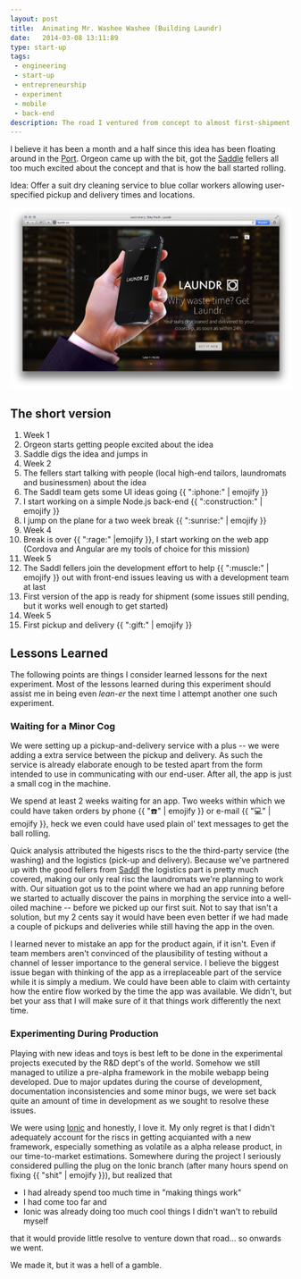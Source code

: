 ```yaml
---
layout: post
title:  Animating Mr. Washee Washee (Building Laundr)
date:   2014-03-08 13:11:89
type: start-up
tags:
 - engineering
 - start-up
 - entrepreneurship
 - experiment
 - mobile
 - back-end
description: The road I ventured from concept to almost first-shipment, basically a short review of how we got Laundr up and running.
---
```


I believe it has been a month and a half since this idea has been floating 
around in the [Port][port]. Orgeon came up with the bit, got the 
[Saddle][saddl] fellers all too much excited about the concept and that is how 
the ball started rolling.

Idea: Offer a suit dry cleaning service to blue collar workers allowing 
user-specified pickup and delivery times and locations.

<div class="element">
  <img 
    src="/resources/startup/laundr/landing_page_20140309.png" 
    alt="Laundr Landing Page">
</div>

## The short version

<ol class="timeline">
<li class="label">Week 1</li>
<li>Orgeon starts getting people excited about the idea</li>
<li>Saddle digs the idea and jumps in</li>
<li class="label">Week 2</li>
<li>The fellers start talking with people (local high-end tailors, laundromats and businessmen) about the idea</li>
<li>The Saddl team gets some UI ideas going {{ ":iphone:" | emojify }}</li>
<li>I start working on a simple Node.js back-end {{ ":construction:" | emojify }}</li>
<li>I jump on the plane for a two week break {{ ":sunrise:" | emojify }}</li>
<li class="label">Week 4</li>
<li>Break is over {{ ":rage:" |emojify }}, I start working on the web app (Cordova and Angular are my tools of choice for this mission)</li>
<li class="label">Week 5</li>
<li>The Saddl fellers join the development effort to help {{ ":muscle:" | emojify }} out with front-end issues leaving us with a development team at last</li>
<li>First version of the app is ready for shipment (some issues still pending, but it works well enough to get started)</li>
<li class="label">Week 5</li>
<li>First pickup and delivery {{ ":gift:" | emojify }}</li>
</ol>

## Lessons Learned
The following points are things I consider learned lessons for the next 
experiment. Most of the lessons learned during this experiment should assist
me in being even _lean-er_ the next time I attempt another one such experiment.

### Waiting for a Minor Cog
We were setting up a pickup-and-delivery service with a plus -- we were adding
a extra service between the pickup and delivery. As such the service is 
already elaborate enough to be tested apart from the form intended to use in 
communicating with our end-user. After all, the app is just a small cog in the
machine.

We spend at least 2 weeks waiting for an app. Two weeks within which we could
have taken orders by phone {{ ":phone:" | emojify }} or e-mail 
{{ ":computer:" | emojify }}, heck we even could have used plain ol' text 
messages to get the ball rolling.

Quick analysis attributed the higests riscs to the the third-party service 
(the washing) and the logistics (pick-up and delivery). Because we've partnered
up with the good fellers from [Saddl][saddl] the logistics part is pretty much
covered, making our only real risc the laundromats we're planning to work with.
Our situation got us to the point where we had an app running before
we started to actually discover the pains in morphing the service into a 
well-oiled machine -- before we picked up our first suit. Not to say that 
isn't a solution, but my 2 cents say it would have been even better if we had
made a couple of pickups and deliveries while still having the app in the oven.

I learned never to mistake an app for the product again, if it isn't. Even if
team members aren't convinced of the plausibility of testing without a channel
of lesser importance to the general service. I believe the biggest issue began
with thinking of the app as a irreplaceable part of the service while it is
simply a medium. We could have been able to claim with certainty how the 
entire flow worked by the time the app was available. We didn't, but bet 
your ass that I will make sure of it that things work differently the next 
time.

### Experimenting During Production
Playing with new ideas and toys is best left to be done in the experimental 
projects executed by the R&D dept's of the world. Somehow we still managed to 
utilize a pre-alpha framework in the mobile webapp being developed. Due to 
major updates during the course of development, documentation inconsistencies 
and some minor bugs, we were set back quite an amount of time in development as 
we sought to resolve these issues.

We were using [Ionic][ionic] and honestly, I love it. My only regret is that
I didn't adequately account for the riscs in getting acquianted with a new
framework, especially something as volatile as a alpha release product, in our 
time-to-market estimations. Somewhere during the project I seriously considered
pulling the plug on the Ionic branch (after many hours spend on fixing 
{{ "shit" | emojify }}), but realized that 

 - I had already spend too much time in "making things work"
 - I had come too far and
 - Ionic was already doing too much cool things I didn't wan't to rebuild myself 

that it would provide little resolve to venture down that road&hellip; so 
onwards we went.

We made it, but it was a hell of a gamble.

[laundr]: www.laundr.co
[port]: http://startupfoundation.co/rotterdam-startup-port/
[saddl]: www.saddl.nl
[ionic]: http://ionicframework.com
